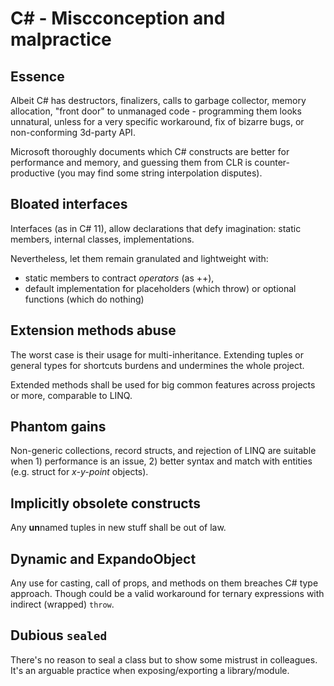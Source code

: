 # C# - Miscconception and malpractice

## Essence 

Albeit C# has destructors, finalizers, calls to garbage collector, memory allocation, "front door" to unmanaged code - 
programming them looks unnatural, unless for a very specific workaround, fix of bizarre bugs, or non-conforming 3d-party API.

Microsoft thoroughly documents which C# constructs are better for performance and memory, and guessing them from CLR is counter-productive (you may find some string interpolation disputes).

## Bloated interfaces

Interfaces (as in C#&nbsp;11), allow declarations that defy imagination: static members, internal classes, implementations.

Nevertheless, let them remain granulated and lightweight with:

+ static members to contract _operators_ (as ++),
+ default implementation for placeholders (which throw) or optional functions (which do nothing)

## Extension methods abuse

The worst case is their usage for multi-inheritance. Extending tuples or general types for shortcuts burdens and undermines the whole project.

Extended methods shall be used for big common features across projects or more, comparable to LINQ.

## Phantom gains

Non-generic collections, record structs, and rejection of LINQ are suitable when 1) performance is an issue, 2) better syntax and match with entities (e.g. struct for _x-y-point_ objects).

## Implicitly obsolete constructs

Any **un**named tuples in new stuff shall be out of law.

## Dynamic and ExpandoObject

Any use for casting, call of props, and methods on them breaches C# type approach. Though could be a valid workaround for ternary expressions with indirect (wrapped) `throw`.

## Dubious `sealed`

There's no reason to seal a class but to show some mistrust in colleagues. It's an arguable practice when exposing/exporting a library/module.


